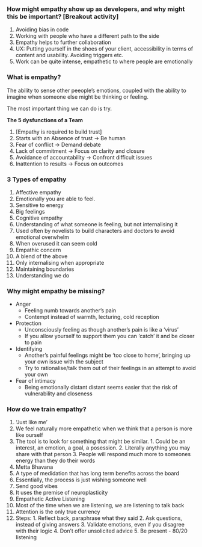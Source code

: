 ### How might empathy show up as developers, and why might this be important? [Breakout activity]

1. Avoiding bias in code
2. Working with people who have a different path to the side
3. Empathy helps to further collaboration
4. UX: Putting yourself in the shoes of your client, accessibility in terms of content and usability. Avoiding triggers etc.
5. Work can be quite intense, empathetic to where people are emotionally

### What is empathy?

The ability to sense other peeople’s emotions, coupled with the ability to imagine when someone else might be thinking or feeling.

The most important thing we can do is try.

**The 5 dysfunctions of a Team**

1. [Empathy is required to build trust]
2. Starts with an Absence of trust -\> Be human
3. Fear of conflict -\> Demand debate
4. Lack of commitment -\> Focus on clarity and closure
5. Avoidance of accountability -\> Confront difficult issues
6. Inattention to results -\> Focus on outcomes

### 3 Types of empathy

1. Affective empathy
  1. Emotionally you are able to feel.
  2. Sensitive to energy
  3. Big feelings
2. Cognitive empathy
  1. Understanding of what someone is feeling, but not internalising it
  2. Used often by novelists to build characters and doctors to avoid emotional overwhelm
  3. When overused it can seem cold
3. Empathic concern
  1. A blend of the above
  2. Only internalising when appropriate
  3. Maintaining boundaries
  4. Understanding we do

### Why might empathy be missing?

* Anger
  * Feeling numb towards another’s pain
  * Contempt instead of warmth, lecturing, cold reception
* Protection
  * Unconsciously feeling as though another’s pain is like a ‘virus’
  * If you allow yourself to support them you can ‘catch’ it and be closer to pain
* Identifying
  * Another’s painful feelings might be ‘too close to home’, bringing up your own issue with the subject
  * Try to rationalise/talk them out of their feelings in an attempt to avoid your own
* Fear of intimacy
  * Being emotionally distant distant seems easier that the risk of vulnerability and closeness

### How do we train empathy?

1. ‘Just like me’
  1. We feel naturally more empathetic when we think that a person is more like ourself
  2. The tool is to look for something that might be similar.
    1. Could be an interest, an emotion, a goal, a posession.
    2. Literally anything you may share with that person
    3. People will respond much more to someones energy than they do their words
2. Metta Bhavana
  1. A type of medidation that has long term benefits across the board
  2. Essentially, the process is just wishing someone well
  3. Send good vibes
  4. It uses the premise of neuroplasticity
3. Empathetic Active Listening
  1. Most of the time when we are listening, we are listening to talk back
  2. Attention is the only true currency
  3. Steps:
    1. Reflect back, paraphrase what they said
    2. Ask questions, instead of giving answers
    3. Validate emotions, even if you disagree with their logic
    4. Don’t offer unsolicited advice
    5. Be present - 80/20 listening